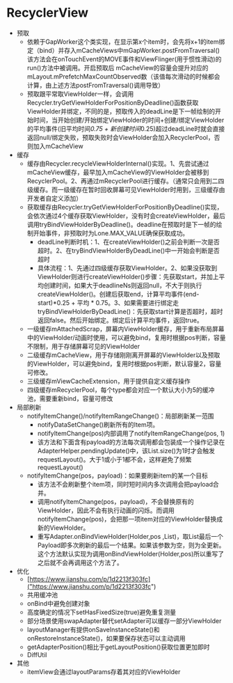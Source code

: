 # RecyclerView
- 预取
    - 依赖于GapWorker这个类实现，在显示第x个item时，会先将x+1的item绑定（bind）并存入mCacheViews中mGapWorker.postFromTraversal()该方法会在onTouchEvent的MOVE事件和ViewFlinger(用于惯性滑动)的run()方法中被调用。开启预取后 mCacheView的容量会提升对应的mLayout.mPrefetchMaxCountObserved数（该值每次滑动的时候都会计算，由上述方法postFromTraversal()调用导致）
    - 预取跟平常取ViewHolder一样，会调用Recycler.tryGetViewHolderForPositionByDeadline()函数获取ViewHolder并绑定，不同的是，预取传入的deadLine是下一帧绘制的开始时间，当开始创建/开始绑定ViewHolder的时间+创建/绑定ViewHolder的平均事件(旧平均时间*0.75 + 新创建时间*0.25)超过deadLine时就会直接返回null/绑定失败，预取失败时会ViewHolder会加入RecyclerPool，否则加入mCacheView
- 缓存
    - 缓存由Recycler.recycleViewHolderInternal()实现。1、先尝试通过mCacheView缓存，最早加入mCacheView的ViewHolder会被移到RecyclerPool。2、再通过mRecyclerPool进行缓存。（通常只会用到二四级缓存。而一级缓存在暂时回收屏幕可见ViewHolder时用到，三级缓存由开发者自定义添加）
    - 获取缓存由Recycler.tryGetViewHolderForPositionByDeadline()实现，会依次通过4个缓存获取ViewHolder，没有时会createViewHolder，最后调用tryBindViewHolderByDeadline()。deadline在预取时是下一帧的绘制开始事件，非预取时为Lone.MAX_VALUE确保获取成功。
        - deadLine判断时机：1、在createViewHolder()之前会判断一次是否超时。2、在tryBindViewHolderByDeadLine()中一开始会判断是否超时
        - 具体流程：1、先通过四级缓存获取ViewHolder。2、如果没获取到ViewHolder则进行createViewHolder()步骤：先获取start，并加上平均创建时间，如果大于deadlineNs则返回null，不大于则执行createViewHolder()。创建后获取end，计算平均事件(end-start)*0.25 + 平均 * 0.75。3、如果需要进行绑定走tryBindViewHolderByDeadLine()：先获取start计算是否超时，超时返回false。然后开始绑定。绑定后计算平均事件，返回true。
    - 一级缓存mAttachedScrap，屏幕内ViewHolder缓存，用于重新布局屏幕中的ViewHolder/动画时使用，可以避免bind，复用时根据pos判断，容量不限制，用于存储屏幕可见的ViewHolder
    - 二级缓存mCacheView，用于存储刚刚离开屏幕的ViewHolder以及预取的ViewHolder，可以避免bind，复用时根据pos判断，默认容量2，容量可修改。
    - 三级缓存mViewCacheExtension，用于提供自定义缓存操作
    - 四级缓存mRecyclerPool，每个type都会对应一个默认大小为5的缓冲池，需要重新bind，容量可修改
- 局部刷新
    - notifyItemChange()/notifyItemRangeChange()：局部刷新某一范围
        - notifyDataSetChange()刷新所有的Item项。
        - notifyItemChange(pos)内部调用了notifyItemRangeChange(pos, 1)
        - 该方法和下面含有payload的方法每次调用都会包装成一个操作记录在AdapterHelper.pendingUpdate()中，该List.size()为1时才会触发requestLayout()。大于1或小于1都不会，这样避免了频繁requestLayout()
    - notifyItemChange(pos，payload)：如果要刷新item的某一个目标
        - 该方法不会刷新整个item项，同时短时间内多次调用会把payload合并。
        - 调用notifyItemChange(pos，payload)，不会替换原有的ViewHolder，因此不会有执行动画的闪烁。而调用notifyItemChange(pos)，会把那一项item对应的ViewHolder替换成新的ViewHolder。
        - 重写Adapter.onBindViewHolder(Holder,pos ,List<Payloads>)，取List最后一个Payload即多次刷新的最后一个结果。如果该参数为空，则为全更新。这个方法默认实现为调用onBindViewHolder(Holder,pos)所以重写了之后就不会再调用这个方法了。
- 优化
    -  [https://www.jianshu.com/p/1d2213f303fc]("https://www.jianshu.com/p/1d2213f303fc")
    - 共用缓冲池
    - onBind中避免创建对象
    - 高度确定的情况下setHasFixedSize(true)避免重复测量
    - 部分场景使用swapAdapter替代setAdapter可以缓存一部分ViewHolder
    - layoutManager有提供onSaveInstanceState()和onRestoreInstanceState()，如果要保存状态可以主动调用
    - getAdapterPosition()相比于getLayoutPosition()获取位置更加即时
    - DiffUtil
- 其他
    - itemView会通过layoutParams存着其对应的ViewHolder